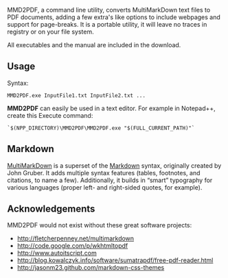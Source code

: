 MMD2PDF, a command line utility, converts MultiMarkDown text files to PDF documents, adding a few extra's like options to include webpages and support for page-breaks. It is a portable utility, it will leave no traces in registry or on your file system.

All executables and the manual are included in the download.

## Usage ##
Syntax:
```
MMD2PDF.exe InputFile1.txt InputFile2.txt ... 
```

**MMD2PDF** can easily be used in a text editor.
For example in Notepad++, create this Execute command:
```
`$(NPP_DIRECTORY)\MMD2PDF\MMD2PDF.exe "$(FULL_CURRENT_PATH)"`
```

## Markdown ##
[MultiMarkDown](http://fletcherpenney.net/multimarkdown) is a superset of the [Markdown](http://daringfireball.net/projects/markdown) syntax, originally created by John Gruber. It adds multiple syntax features (tables, footnotes, and citations, to name a few). Additionally, it builds in “smart” typography for various languages (proper left- and right-sided quotes, for example).


## Acknowledgements ##
MMD2PDF would not exist without these great software projects:
  * http://fletcherpenney.net/multimarkdown
  * http://code.google.com/p/wkhtmltopdf
  * http://www.autoitscript.com
  * http://blog.kowalczyk.info/software/sumatrapdf/free-pdf-reader.html
  * http://jasonm23.github.com/markdown-css-themes